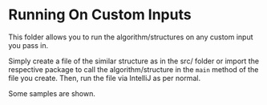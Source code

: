 # Running On Custom Inputs

This folder allows you to run the algorithm/structures on any custom input you pass in.

Simply create a file of the similar structure as in the src/ folder or import the respective package to call the
algorithm/structure in the `main` method of the file you create. Then, run the file via IntelliJ as per normal.

Some samples are shown.
